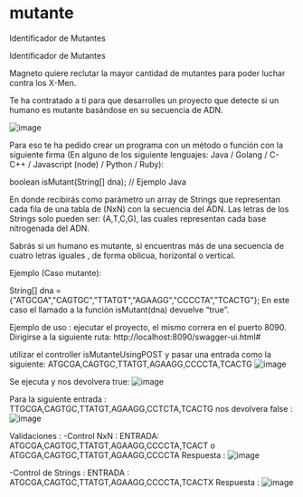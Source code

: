 # mutante
Identificador de Mutantes

Identificador de Mutantes
 
Magneto quiere reclutar la mayor cantidad de mutantes para poder luchar contra los X-Men.

Te ha contratado a ti para que desarrolles un proyecto que detecte si un humano es mutante basándose en su secuencia de ADN.

 ![image](https://user-images.githubusercontent.com/48495264/169920513-0c020b6d-001f-4575-88fe-6828099bad90.png)


Para eso te ha pedido crear un programa con un método o función con la siguiente firma (En alguno de los siguiente lenguajes: Java / Golang / C-C++ / Javascript (node) / Python / Ruby):

boolean isMutant(String[] dna); // Ejemplo Java

En donde recibirás como parámetro un array de Strings que representan cada fila de una tabla de (NxN) con la secuencia del ADN. Las letras de los Strings solo pueden ser: (A,T,C,G), las cuales representan cada base nitrogenada del ADN.

Sabrás si un humano es mutante, si encuentras más de una secuencia de cuatro letras iguales , de forma oblicua, horizontal o vertical.

Ejemplo (Caso mutante):

String[] dna = {"ATGCGA","CAGTGC","TTATGT","AGAAGG","CCCCTA","TCACTG"};
En este caso el llamado a la función isMutant(dna) devuelve “true”.


Ejemplo de uso : 
ejecutar el proyecto, el mismo correra en el puerto 8090.
Dirigirse a la siguiente ruta: http://localhost:8090/swagger-ui.html# 

utilizar el controller isMutanteUsingPOST 
y pasar una entrada como la siguiente: ATGCGA,CAGTGC,TTATGT,AGAAGG,CCCCTA,TCACTG 
![image](https://user-images.githubusercontent.com/48495264/170611903-24267fb9-3a11-4e3e-acb5-d9130311c267.png)

Se ejecuta y nos devolvera true:
![image](https://user-images.githubusercontent.com/48495264/170612020-4f937993-adeb-4e65-a299-2f97df8a0b53.png)


Para la siguiente entrada : TTGCGA,CAGTGC,TTATGT,AGAAGG,CCTCTA,TCACTG 
nos devolvera false : 
![image](https://user-images.githubusercontent.com/48495264/170612516-8460beae-cc46-443a-8cd5-57591b4e4126.png)


Validaciones :
 -Control NxN :
   ENTRADA: ATGCGA,CAGTGC,TTATGT,AGAAGG,CCCCTA,TCACT o ATGCGA,CAGTGC,TTATGT,AGAAGG,CCCCTA
   Respuesta : ![image](https://user-images.githubusercontent.com/48495264/170612149-e7a7f174-8334-4e52-a315-da9c95a38028.png)
   
 -Control de Strings :
   ENTRADA : ATGCGA,CAGTGC,TTATGT,AGAAGG,CCCCTA,TCACTX
   Respuesta : ![image](https://user-images.githubusercontent.com/48495264/170612376-3f2e744c-cc90-4f84-a671-a7d390a4bd02.png)



